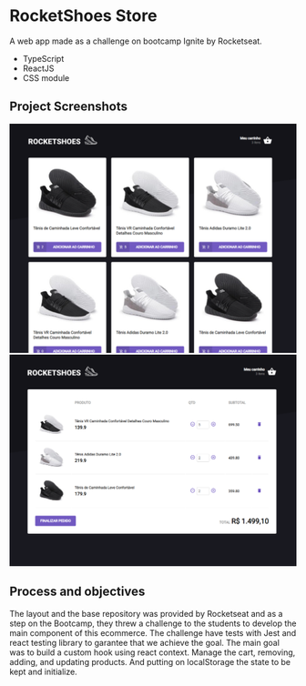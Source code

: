 # RocketShoes Store

A web app made as a challenge on bootcamp Ignite by Rocketseat.

- TypeScript
- ReactJS
- CSS module

## Project Screenshots

<img src="https://github.com/bruflor/ignite21-challenge03/blob/master/src/assets/Screenshot1.png"/>
<img src="https://github.com/bruflor/ignite21-challenge03/blob/master/src/assets/Screenshot2.png"/>

## Process and objectives

The layout and the base repository was provided by Rocketseat and as a step on the Bootcamp, they threw a challenge to the students to develop the main component of this ecommerce.
The challenge have tests with Jest and react testing library to garantee that we achieve the goal.
The main goal was to build a custom hook using react context.
Manage the cart, removing, adding, and updating products. And putting on localStorage the state to be kept and initialize.
